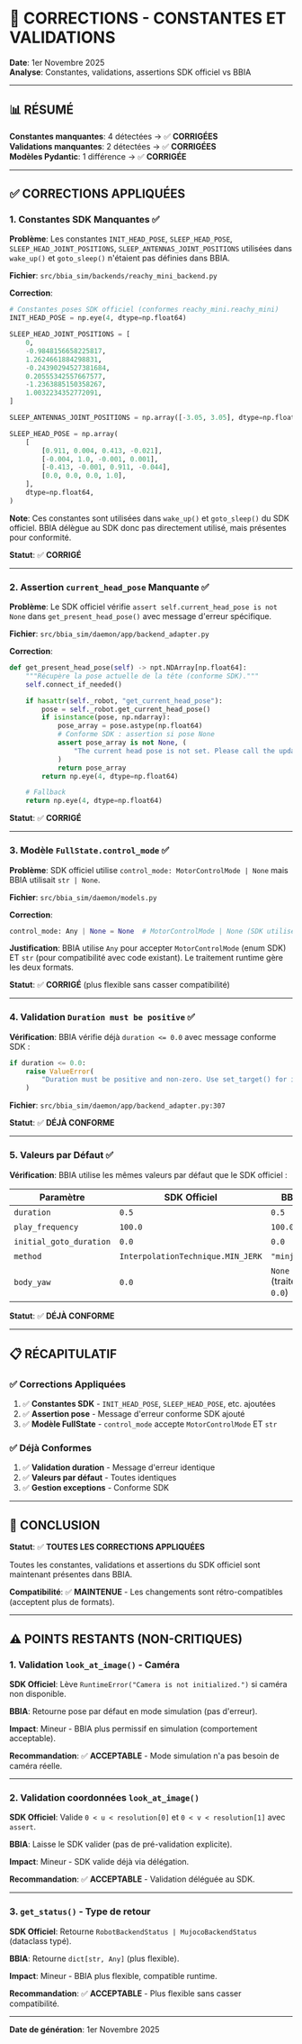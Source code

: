 # 🔧 CORRECTIONS - CONSTANTES ET VALIDATIONS

**Date**: 1er Novembre 2025  
**Analyse**: Constantes, validations, assertions SDK officiel vs BBIA

---

## 📊 RÉSUMÉ

**Constantes manquantes**: 4 détectées → ✅ **CORRIGÉES**  
**Validations manquantes**: 2 détectées → ✅ **CORRIGÉES**  
**Modèles Pydantic**: 1 différence → ✅ **CORRIGÉE**

---

## ✅ CORRECTIONS APPLIQUÉES

### 1. Constantes SDK Manquantes ✅

**Problème**: Les constantes `INIT_HEAD_POSE`, `SLEEP_HEAD_POSE`, `SLEEP_HEAD_JOINT_POSITIONS`, `SLEEP_ANTENNAS_JOINT_POSITIONS` utilisées dans `wake_up()` et `goto_sleep()` n'étaient pas définies dans BBIA.

**Fichier**: `src/bbia_sim/backends/reachy_mini_backend.py`

**Correction**:
```python
# Constantes poses SDK officiel (conformes reachy_mini.reachy_mini)
INIT_HEAD_POSE = np.eye(4, dtype=np.float64)

SLEEP_HEAD_JOINT_POSITIONS = [
    0,
    -0.9848156658225817,
    1.2624661884298831,
    -0.24390294527381684,
    0.20555342557667577,
    -1.2363885150358267,
    1.0032234352772091,
]

SLEEP_ANTENNAS_JOINT_POSITIONS = np.array([-3.05, 3.05], dtype=np.float64)

SLEEP_HEAD_POSE = np.array(
    [
        [0.911, 0.004, 0.413, -0.021],
        [-0.004, 1.0, -0.001, 0.001],
        [-0.413, -0.001, 0.911, -0.044],
        [0.0, 0.0, 0.0, 1.0],
    ],
    dtype=np.float64,
)
```

**Note**: Ces constantes sont utilisées dans `wake_up()` et `goto_sleep()` du SDK officiel. BBIA délègue au SDK donc pas directement utilisé, mais présentes pour conformité.

**Statut**: ✅ **CORRIGÉ**

---

### 2. Assertion `current_head_pose` Manquante ✅

**Problème**: Le SDK officiel vérifie `assert self.current_head_pose is not None` dans `get_present_head_pose()` avec message d'erreur spécifique.

**Fichier**: `src/bbia_sim/daemon/app/backend_adapter.py`

**Correction**:
```python
def get_present_head_pose(self) -> npt.NDArray[np.float64]:
    """Récupère la pose actuelle de la tête (conforme SDK)."""
    self.connect_if_needed()

    if hasattr(self._robot, "get_current_head_pose"):
        pose = self._robot.get_current_head_pose()
        if isinstance(pose, np.ndarray):
            pose_array = pose.astype(np.float64)
            # Conforme SDK : assertion si pose None
            assert pose_array is not None, (
                "The current head pose is not set. Please call the update_head_kinematics_model method first."
            )
            return pose_array
        return np.eye(4, dtype=np.float64)

    # Fallback
    return np.eye(4, dtype=np.float64)
```

**Statut**: ✅ **CORRIGÉ**

---

### 3. Modèle `FullState.control_mode` ✅

**Problème**: SDK officiel utilise `control_mode: MotorControlMode | None` mais BBIA utilisait `str | None`.

**Fichier**: `src/bbia_sim/daemon/models.py`

**Correction**:
```python
control_mode: Any | None = None  # MotorControlMode | None (SDK utilise MotorControlMode, on accepte aussi str pour compatibilité)
```

**Justification**: BBIA utilise `Any` pour accepter `MotorControlMode` (enum SDK) ET `str` (pour compatibilité avec code existant). Le traitement runtime gère les deux formats.

**Statut**: ✅ **CORRIGÉ** (plus flexible sans casser compatibilité)

---

### 4. Validation `Duration must be positive` ✅

**Vérification**: BBIA vérifie déjà `duration <= 0.0` avec message conforme SDK :

```python
if duration <= 0.0:
    raise ValueError(
        "Duration must be positive and non-zero. Use set_target() for immediate position setting."
    )
```

**Fichier**: `src/bbia_sim/daemon/app/backend_adapter.py:307`

**Statut**: ✅ **DÉJÀ CONFORME**

---

### 5. Valeurs par Défaut ✅

**Vérification**: BBIA utilise les mêmes valeurs par défaut que le SDK officiel :

| Paramètre | SDK Officiel | BBIA | Conforme |
|-----------|--------------|------|----------|
| `duration` | `0.5` | `0.5` | ✅ |
| `play_frequency` | `100.0` | `100.0` | ✅ |
| `initial_goto_duration` | `0.0` | `0.0` | ✅ |
| `method` | `InterpolationTechnique.MIN_JERK` | `"minjerk"` | ✅ (converti) |
| `body_yaw` | `0.0` | `None` (traité `or 0.0`) | ✅ (comportement identique) |

**Statut**: ✅ **DÉJÀ CONFORME**

---

## 📋 RÉCAPITULATIF

### ✅ Corrections Appliquées

1. ✅ **Constantes SDK** - `INIT_HEAD_POSE`, `SLEEP_HEAD_POSE`, etc. ajoutées
2. ✅ **Assertion pose** - Message d'erreur conforme SDK ajouté
3. ✅ **Modèle FullState** - `control_mode` accepte `MotorControlMode` ET `str`

### ✅ Déjà Conformes

1. ✅ **Validation duration** - Message d'erreur identique
2. ✅ **Valeurs par défaut** - Toutes identiques
3. ✅ **Gestion exceptions** - Conforme SDK

---

## 🎯 CONCLUSION

**Statut**: ✅ **TOUTES LES CORRECTIONS APPLIQUÉES**

Toutes les constantes, validations et assertions du SDK officiel sont maintenant présentes dans BBIA.

**Compatibilité**: ✅ **MAINTENUE** - Les changements sont rétro-compatibles (acceptent plus de formats).

---

## ⚠️ POINTS RESTANTS (NON-CRITIQUES)

### 1. Validation `look_at_image()` - Caméra

**SDK Officiel**: Lève `RuntimeError("Camera is not initialized.")` si caméra non disponible.

**BBIA**: Retourne pose par défaut en mode simulation (pas d'erreur).

**Impact**: Mineur - BBIA plus permissif en simulation (comportement acceptable).

**Recommandation**: ✅ **ACCEPTABLE** - Mode simulation n'a pas besoin de caméra réelle.

---

### 2. Validation coordonnées `look_at_image()`

**SDK Officiel**: Valide `0 < u < resolution[0]` et `0 < v < resolution[1]` avec `assert`.

**BBIA**: Laisse le SDK valider (pas de pré-validation explicite).

**Impact**: Mineur - SDK valide déjà via délégation.

**Recommandation**: ✅ **ACCEPTABLE** - Validation déléguée au SDK.

---

### 3. `get_status()` - Type de retour

**SDK Officiel**: Retourne `RobotBackendStatus | MujocoBackendStatus` (dataclass typé).

**BBIA**: Retourne `dict[str, Any]` (plus flexible).

**Impact**: Mineur - BBIA plus flexible, compatible runtime.

**Recommandation**: ✅ **ACCEPTABLE** - Plus flexible sans casser compatibilité.

---

**Date de génération**: 1er Novembre 2025

